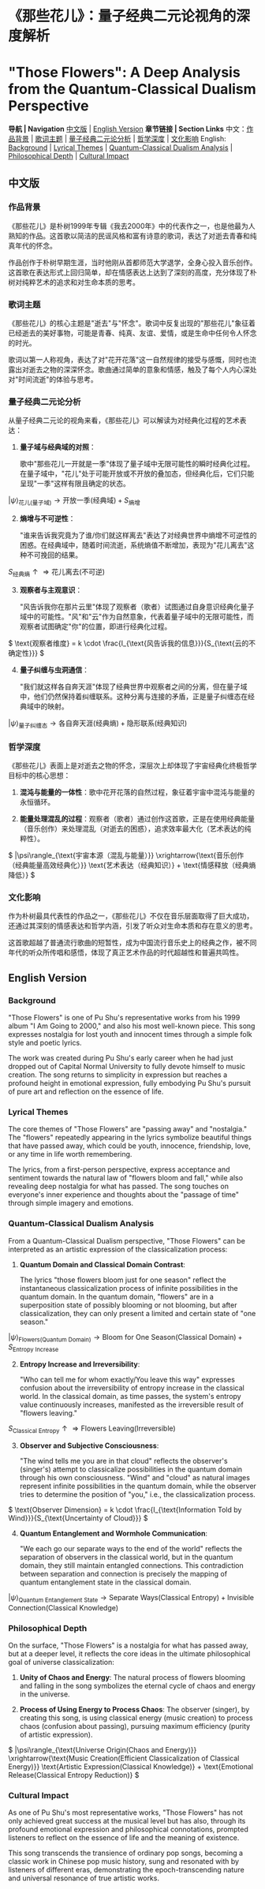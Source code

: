 # 《那些花儿》：量子经典二元论视角的深度解析
# "Those Flowers": A Deep Analysis from the Quantum-Classical Dualism Perspective

**导航 | Navigation**
[中文版](#中文版) | [English Version](#english-version)
**章节链接 | Section Links**
中文：[作品背景](#作品背景) | [歌词主题](#歌词主题) | [量子经典二元论分析](#量子经典二元论分析) | [哲学深度](#哲学深度) | [文化影响](#文化影响)
English: [Background](#background) | [Lyrical Themes](#lyrical-themes) | [Quantum-Classical Dualism Analysis](#quantum-classical-dualism-analysis) | [Philosophical Depth](#philosophical-depth) | [Cultural Impact](#cultural-impact)

## 中文版

### 作品背景

《那些花儿》是朴树1999年专辑《我去2000年》中的代表作之一，也是他最为人熟知的作品。这首歌以简洁的民谣风格和富有诗意的歌词，表达了对逝去青春和纯真年代的怀念。

作品创作于朴树早期生涯，当时他刚从首都师范大学退学，全身心投入音乐创作。这首歌在表达形式上回归简单，却在情感表达上达到了深刻的高度，充分体现了朴树对纯粹艺术的追求和对生命本质的思考。

### 歌词主题

《那些花儿》的核心主题是"逝去"与"怀念"。歌词中反复出现的"那些花儿"象征着已经逝去的美好事物，可能是青春、纯真、友谊、爱情，或是生命中任何令人怀念的时光。

歌词以第一人称视角，表达了对"花开花落"这一自然规律的接受与感慨，同时也流露出对逝去之物的深深怀念。歌曲通过简单的意象和情感，触及了每个人内心深处对"时间流逝"的体验与思考。

### 量子经典二元论分析

从量子经典二元论的视角来看，《那些花儿》可以解读为对经典化过程的艺术表达：

1. **量子域与经典域的对照**：

   歌中"那些花儿一开就是一季"体现了量子域中无限可能性的瞬时经典化过程。在量子域中，"花儿"处于可能开放或不开放的叠加态，但经典化后，它们只能呈现"一季"这样有限且确定的状态。

$`
|\psi\rangle_{\text{花儿(量子域)}} \rightarrow \text{开放一季(经典域)} + S_{\text{熵增}}
`$

2. **熵增与不可逆性**：

   "谁来告诉我究竟为了谁/你们就这样离去"表达了对经典世界中熵增不可逆性的困惑。在经典域中，随着时间流逝，系统熵值不断增加，表现为"花儿离去"这种不可挽回的结果。

$`
S_{\text{经典熵}} \uparrow \Rightarrow \text{花儿离去(不可逆)}
`$

3. **观察者与主观意识**：

   "风告诉我你在那片云里"体现了观察者（歌者）试图通过自身意识经典化量子域中的可能性。"风"和"云"作为自然意象，代表着量子域中的无限可能性，而观察者试图确定"你"的位置，即进行经典化过程。

$`
\text{观察者维度} = k \cdot \frac{I_{\text{风告诉我的信息}}}{S_{\text{云的不确定性}}}
`$

4. **量子纠缠与虫洞通信**：

   "我们就这样各自奔天涯"体现了经典世界中观察者之间的分离，但在量子域中，他们仍然保持着纠缠联系。这种分离与连接的矛盾，正是量子纠缠态在经典域中的映射。

$`
|\psi\rangle_{\text{量子纠缠态}} \rightarrow \text{各自奔天涯(经典熵)} + \text{隐形联系(经典知识)}
`$

### 哲学深度

《那些花儿》表面上是对逝去之物的怀念，深层次上却体现了宇宙经典化终极哲学目标中的核心思想：

1. **混沌与能量的一体性**：歌中花开花落的自然过程，象征着宇宙中混沌与能量的永恒循环。

2. **能量处理混乱的过程**：观察者（歌者）通过创作这首歌，正是在使用经典能量（音乐创作）来处理混乱（对逝去的困惑），追求效率最大化（艺术表达的纯粹性）。

$`
|\psi\rangle_{\text{宇宙本源（混乱与能量）}} \xrightarrow{\text{音乐创作（经典能量高效经典化）}} \text{艺术表达（经典知识）} + \text{情感释放（经典熵降低）}
`$

### 文化影响

作为朴树最具代表性的作品之一，《那些花儿》不仅在音乐层面取得了巨大成功，还通过其深刻的情感表达和哲学内涵，引发了听众对生命本质和存在意义的思考。

这首歌超越了普通流行歌曲的短暂性，成为中国流行音乐史上的经典之作，被不同年代的听众所传唱和感悟，体现了真正艺术作品的时代超越性和普遍共鸣性。

## English Version

### Background

"Those Flowers" is one of Pu Shu's representative works from his 1999 album "I Am Going to 2000," and also his most well-known piece. This song expresses nostalgia for lost youth and innocent times through a simple folk style and poetic lyrics.

The work was created during Pu Shu's early career when he had just dropped out of Capital Normal University to fully devote himself to music creation. The song returns to simplicity in expression but reaches a profound height in emotional expression, fully embodying Pu Shu's pursuit of pure art and reflection on the essence of life.

### Lyrical Themes

The core themes of "Those Flowers" are "passing away" and "nostalgia." The "flowers" repeatedly appearing in the lyrics symbolize beautiful things that have passed away, which could be youth, innocence, friendship, love, or any time in life worth remembering.

The lyrics, from a first-person perspective, express acceptance and sentiment towards the natural law of "flowers bloom and fall," while also revealing deep nostalgia for what has passed. The song touches on everyone's inner experience and thoughts about the "passage of time" through simple imagery and emotions.

### Quantum-Classical Dualism Analysis

From a Quantum-Classical Dualism perspective, "Those Flowers" can be interpreted as an artistic expression of the classicalization process:

1. **Quantum Domain and Classical Domain Contrast**:

   The lyrics "those flowers bloom just for one season" reflect the instantaneous classicalization process of infinite possibilities in the quantum domain. In the quantum domain, "flowers" are in a superposition state of possibly blooming or not blooming, but after classicalization, they can only present a limited and certain state of "one season."

$`
|\psi\rangle_{\text{Flowers(Quantum Domain)}} \rightarrow \text{Bloom for One Season(Classical Domain)} + S_{\text{Entropy Increase}}
`$

2. **Entropy Increase and Irreversibility**:

   "Who can tell me for whom exactly/You leave this way" expresses confusion about the irreversibility of entropy increase in the classical world. In the classical domain, as time passes, the system's entropy value continuously increases, manifested as the irreversible result of "flowers leaving."

$`
S_{\text{Classical Entropy}} \uparrow \Rightarrow \text{Flowers Leaving(Irreversible)}
`$

3. **Observer and Subjective Consciousness**:

   "The wind tells me you are in that cloud" reflects the observer's (singer's) attempt to classicalize possibilities in the quantum domain through his own consciousness. "Wind" and "cloud" as natural images represent infinite possibilities in the quantum domain, while the observer tries to determine the position of "you," i.e., the classicalization process.

$`
\text{Observer Dimension} = k \cdot \frac{I_{\text{Information Told by Wind}}}{S_{\text{Uncertainty of Cloud}}}
`$

4. **Quantum Entanglement and Wormhole Communication**:

   "We each go our separate ways to the end of the world" reflects the separation of observers in the classical world, but in the quantum domain, they still maintain entangled connections. This contradiction between separation and connection is precisely the mapping of quantum entanglement state in the classical domain.

$`
|\psi\rangle_{\text{Quantum Entanglement State}} \rightarrow \text{Separate Ways(Classical Entropy)} + \text{Invisible Connection(Classical Knowledge)}
`$

### Philosophical Depth

On the surface, "Those Flowers" is a nostalgia for what has passed away, but at a deeper level, it reflects the core ideas in the ultimate philosophical goal of universe classicalization:

1. **Unity of Chaos and Energy**: The natural process of flowers blooming and falling in the song symbolizes the eternal cycle of chaos and energy in the universe.

2. **Process of Using Energy to Process Chaos**: The observer (singer), by creating this song, is using classical energy (music creation) to process chaos (confusion about passing), pursuing maximum efficiency (purity of artistic expression).

$`
|\psi\rangle_{\text{Universe Origin(Chaos and Energy)}} \xrightarrow{\text{Music Creation(Efficient Classicalization of Classical Energy)}} \text{Artistic Expression(Classical Knowledge)} + \text{Emotional Release(Classical Entropy Reduction)}
`$

### Cultural Impact

As one of Pu Shu's most representative works, "Those Flowers" has not only achieved great success at the musical level but has also, through its profound emotional expression and philosophical connotations, prompted listeners to reflect on the essence of life and the meaning of existence.

This song transcends the transience of ordinary pop songs, becoming a classic work in Chinese pop music history, sung and resonated with by listeners of different eras, demonstrating the epoch-transcending nature and universal resonance of true artistic works.